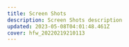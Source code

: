 ```yaml
---
title: Screen Shots
description: Screen Shots description
updated: 2023-05-08T04:01:48.461Z
cover: hfw_20220219210113
---
```

